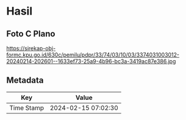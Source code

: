 # Hasil

## Foto C Plano

https://sirekap-obj-formc.kpu.go.id/630c/pemilu/pdpr/33/74/03/10/03/3374031003012-20240214-202601--1633ef73-25a9-4b96-bc3a-3419ac87e386.jpg


## Metadata

| Key        | Value               |
| ---------- | ------------------- |
| Time Stamp | 2024-02-15 07:02:30 |



